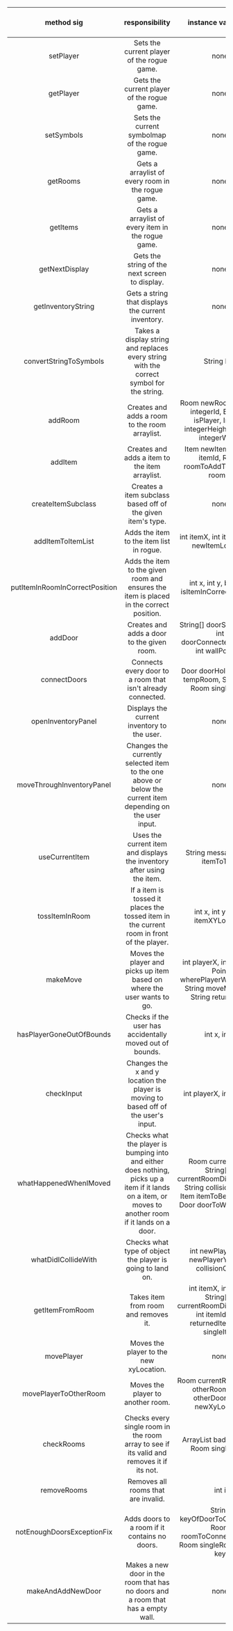 | method sig | responsibility | instance vars used | other class methods called | objects used with method calls | lines of code |
|:----------:|:--------------:|:------------------:|:--------------------------:|:------------------------------:|:-------------:|
|setPlayer|Sets the current player of the rogue game.|none|none|none|3
|getPlayer|Gets the current player of the rogue game.|none|Parser.setSymbols()|none|3
|setSymbols|Sets the current symbolmap of the rogue game.|none|none|none|3
|getRooms|Gets a arraylist of every room in the rogue game.|none|none|none|3
|getItems|Gets a arraylist of every item in the rogue game.|none|none|none|3
|getNextDisplay|Gets the string of the next screen to display.|none|none|none|3
|getInventoryString|Gets a string that displays the current inventory.|none|none|none|3
|convertStringToSymbols|Takes a display string and replaces every string with the correct symbol for the string.|String key|HashMap.keySet(), String.replaceAll(), String.trim(), HashMap.get(), Character.toString()|String|4
|addRoom|Creates and adds a room to the room arraylist.|Room newRoom, Integer integerId, Boolean isPlayer, Integer integerHeight, Integer integerWidth|Integer.decode, Map.get(), Boolean.parseBoolean(), String.toString(), Boolean.booleanValue(), Rogue.setPlayer(), Rogue.setCurrentRoom(), Room.setId(), Room.setWidth(), Room.setHeight(), Room.setDoor(), Room.addDoor(), Room.setRogue(), Room.updateDisplayRoom(), Rogue.getRooms(), ArrayList.add()|String, Room, Integer, Player, Door|20
|addItem|Creates and adds a item to the item arraylist.|Item newItem, Integer itemId, Room roomToAddTo, Integer roomId|Rogue.createItemSubclass(), Map.get(), Integer.decode(), Item.setId(), Item.setName(), Item.setType(), Item.setDescription(), Rogue.getRooms(), Room.getId(), Rogue.addItemToItemList(), Room.updateDisplayRoom(), Rogue.putItemInRoomInCorrectPosition()|String, Room, Integer, Map, Item|20
|createItemSubclass|Creates a item subclass based off of the given item's type.|none|Map.get(), String.equals()|String|15
|addItemToItemList|Adds the item to the item list in rogue.|int itemX, int itemY, Point newItemLocation|Integer.decode(), Map.get(), Item.setXYLocation(), ArrayList.add()|Point, String, Item|11
|putItemInRoomInCorrectPosition|Adds the item to the given room and ensures the item is placed in the correct position.|int x, int y, boolean isItemInCorrectLocation|Room.addItem(), Room.getWidth(), Item.setXYLocation(), Room.getRoomItems(), ArrayList.remove()|Item|20
|addDoor|Creates and adds a door to the given room.|String[] doorStringArray, int doorConnectedRoomId, int wallPosition|String.equals(), String.split(), Integer.decode()|String|15
|connectDoors|Connects every door to a room that isn't already connected.|Door doorHolder, Room tempRoom, String key, Room singleRoom|Rogue.getRooms(), Room.getDoors(), HashMap.keySet(), Room.getDoor(), Door.getOtherRoomid(), Room.getId(), Door.getConnectedRooms(), ArrayList.size(), Door.connectRoom()|Room, String|16
|openInventoryPanel|Displays the current inventory to the user.|none|Inventory.setMode(), Inventory.printInventory()|Character|4
|moveThroughInventoryPanel|Changes the currently selected item to the one above or below the current item depending on the user input.|none|Inventory.moveUpThroughInventory(), Inventory.moveDownThroughInventory(), Inventory.printInventory()|none|8
|useCurrentItem|Uses the current item and displays the inventory after using the item.|String message, Item itemToToss|Inventory.getMode(), Inventory.getCurrentItem(), Inventory.useItem(), String.equals(), Rogue.tossItemInRoom(), Player.getCurrentRoom(), Room.displayRoom(), Rogue.convertStringToSymbols(), Inventory.printInventoryWithoutSelection()|Item, String|14
|tossItemInRoom|If a item is tossed it places the tossed item in the current room in front of the player.|int x, int y, Point itemXYLocation|Player.getXyLocation(), Point.getX(), Item.setCurrentRoom(), Player.getCurrentRoom(), Rogue.putItemInRoomInCorrectPosition()|Room,Item,Point|8
|makeMove|Moves the player and picks up item based on where the user wants to go.|int playerX, int playerY, Point wherePlayerWantsToGo, String moveMessage, String returnValue|Player.getXyLocation(), Point.getX(), Point.getY(), Rogue.checkInput(), Rogue.hasPlayerGoneOutOfBounds(), Rogue.whatHappenedWhenIMoved(), String.equals(), Player.getCurrentRoom(), Room.displayRoom(), Rogue.convertStringToSymbols()|Character, Point|20
|hasPlayerGoneOutOfBounds|Checks if the user has accidentally moved out of bounds.|int x, int y|Point.getX(), Point.getY(), Player.getCurrentRoom(), Room.getWidth(), Room.getHeight()|none|12
|checkInput|Changes the x and y location the player is moving to based off of the user's input.|int playerX, int playerY|Player.getXyLocation(), Point.getX(), Point.getY(), Point.setLocation()|Integer|19
|whatHappenedWhenIMoved|Checks what the player is bumping into and either does nothing, picks up a item if it lands on a item, or moves to another room if it lands on a door.|Room currentRoom String[][] currentRoomDisplayArray, String collisionObject, Item itemToBePickedUp, Door doorToWalkthrough|Rogue.movePlayer(), Player.getCurrentRoom(), Room.getRoomDisplayArray(), Rogue.whatDidICollideWith(),Rogue.getItemFromRoom(),Inventory.addItem(),Inventory.printInventoryWithoutSelection(), Item.getName(), Room.getDoor(), String.valueOf(), String.charAt(), Rogue.movePlayerToOtherRoom()|String[][], Point, Player, Item, Character, Integer|20
|whatDidICollideWith|Checks what type of object the player is going to land on.|int newPlayerX, int newPlayerY, String collisionObject|Point.getX(), Point.getY(), String.equals(), Character.isDigit(), String.charAt()|String, Character, Integer|13
|getItemFromRoom|Takes item from room and removes it.|int itemX, int itemY, String[][] currentRoomDisplayArray, int itemId, Item returnedItem, Item singleItem|Point.getX(), Point.getY(), Room.getRoomDisplayArray(), Integer.decode(), Room.getRoomItems(), Item.getId(), ArrayList.remove()|String, Item|14
|movePlayer|Moves the player to the new xyLocation.|none|Player.setXyLocation()|Point|3
|movePlayerToOtherRoom|Moves the player to another room.|Room currentRoom, Room otherRoom, Door otherDoor, Point newXyLocation|Player.getCurrentRoom(), Door.getOtherRoom, Room.setPlayer(), Player.setCurrentRoom(), String.equals(), Room.getDoor(), Point.setLocation(), Door.getWallPosition(), Room.getHeight(), Room.getDoor(), Rogue.movePlayer()|Room, Player, String, Point, Integer|20
|checkRooms|Checks every single room in the room array to see if its valid and removes it if its not.|ArrayList<Room> badRoomList, Room singleRoom|Room.verifyRoom(), ArrayList.add(), Rogue.notEnoughDoorsExceptionFix(), Player.setCurrentRoom(), Rogue.connectDoors(), Rogue.removeRooms()|Room, ArrayList<Room>|17
|removeRooms|Removes all rooms that are invalid.|int i|ArrayList.size(), ArrayList.contains(), ArrayList.get(), ArrayList.remove(), Room.isPlayerInRoom(), player.setCurrentRoom()|Room, Integer|10
|notEnoughDoorsExceptionFix|Adds doors to a room if it contains no doors.|String keyOfDoorToConnectTo, Room roomToConnectDoorTo, Room singleRoom, String key|ArrayList.size(), Room.getDoors(), HashMap.keySet(), Room.getDoor(), Rogue.makeAndAddNewDoor()|String, Room|19
|makeAndAddNewDoor|Makes a new door in the room that has no doors and a room that has a empty wall.|none|String.equals(), Room.setDoor(), Room.getId()|String, Integer|20

